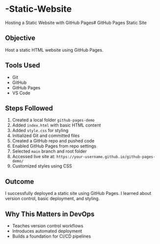 # -Static-Website
Hosting a Static Website with GitHub Pages# GitHub Pages Static Site

## Objective  
Host a static HTML website using GitHub Pages.

## Tools Used  
- Git  
- GitHub  
- GitHub Pages  
- VS Code  

## Steps Followed  
1. Created a local folder `github-pages-demo`  
2. Added `index.html` with basic HTML content  
3. Added `style.css` for styling  
4. Initialized Git and committed files  
5. Created a GitHub repo and pushed code  
6. Enabled GitHub Pages from repo settings  
7. Selected `main` branch and root folder  
8. Accessed live site at: `https://your-username.github.io/github-pages-demo/`  
9. Customized styles using CSS  

## Outcome  
I successfully deployed a static site using GitHub Pages. I learned about version control, basic deployment, and styling.

## Why This Matters in DevOps  
- Teaches version control workflows  
- Introduces automated deployment  
- Builds a foundation for CI/CD pipelines  